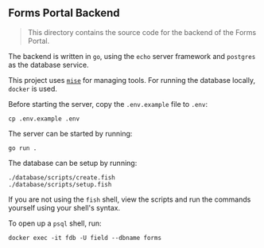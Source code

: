 ## Forms Portal Backend

> This directory contains the source code for the backend of the Forms Portal.

The backend is written in `go`, using the `echo` server framework and `postgres`
as the database service.

This project uses [`mise`](https://github.com/jdx/mise) for managing tools.
For running the database locally, `docker` is used.

Before starting the server, copy the `.env.example` file to `.env`:

```
cp .env.example .env
```

The server can be started by running:

```fish
go run .
```

The database can be setup by running:

```fish
./database/scripts/create.fish
./database/scripts/setup.fish
```

If you are not using the `fish` shell, view the scripts and run the commands
yourself using your shell's syntax.

To open up a `psql` shell, run:

```fish
docker exec -it fdb -U field --dbname forms
```
